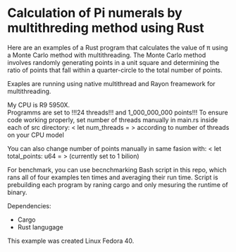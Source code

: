 # Calculation of Pi numerals by multithreding method using Rust

Here are an examples of a Rust program that calculates the value of π using a Monte Carlo method with multithreading. The Monte Carlo method involves randomly generating points in a unit square and determining the ratio of points that fall within a quarter-circle to the total number of points. 

Exaples are running using native multithread and Rayon freamework for multithreading.

My CPU is R9 5950X. \
Programms are set to !!!24 threads!!! and 1_000_000_000 points!!!
To ensure code working properly, set number of threads manually in main.rs inside each of src directory: < let num_threads = >
according to number of threads on your CPU model

You can also change number of points manually in same fasion with: < let total_points: u64 = > (currently set to 1 bilion)

For benchmark, you can use becnchmarking Bash script in this repo, which rans all of four examples ten times and averaging their run time.
Script is prebuilding each program by raning cargo and only mesuring the runtime of binary.

Dependencies: 
- Cargo
- Rust langugage

This example was created Linux Fedora 40.
